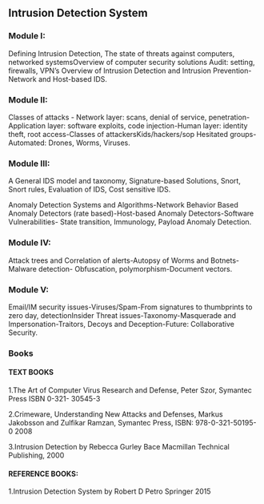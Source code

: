 ## Intrusion Detection System

### Module I:

Defining Intrusion Detection, The state of threats against computers, networked systemsOverview of computer security solutions Audit: setting, firewalls, VPN’s Overview of Intrusion
Detection and Intrusion Prevention-Network and Host-based IDS.


### Module II:
Classes of attacks - Network layer: scans, denial of service, penetration-Application layer:
software exploits, code injection-Human layer: identity theft, root access-Classes of attackersKids/hackers/sop Hesitated groups-Automated: Drones, Worms, Viruses.


### Module III:
A General IDS model and taxonomy, Signature-based Solutions, Snort, Snort rules, Evaluation
of IDS, Cost sensitive IDS.

Anomaly Detection Systems and Algorithms-Network Behavior Based Anomaly Detectors (rate
based)-Host-based Anomaly Detectors-Software Vulnerabilities- State transition, Immunology,
Payload Anomaly Detection. 


### Module IV:
Attack trees and Correlation of alerts-Autopsy of Worms and Botnets-Malware
detection- Obfuscation, polymorphism-Document vectors.


### Module V:
Email/IM security issues-Viruses/Spam-From signatures to thumbprints to zero day, detectionInsider Threat issues-Taxonomy-Masquerade and Impersonation-Traitors, Decoys and
Deception-Future: Collaborative Security.


### Books

#### TEXT BOOKS
1.The Art of Computer Virus Research and Defense, Peter Szor, Symantec Press ISBN 0-321-
30545-3

2.Crimeware, Understanding New Attacks and Defenses, Markus Jakobsson and Zulfikar
Ramzan, Symantec Press, ISBN: 978-0-321-50195-0 2008

3.Intrusion Detection by Rebecca Gurley Bace Macmillan Technical Publishing, 2000

#### REFERENCE BOOKS:
1.Intrusion Detection System by Robert D Petro Springer 2015
